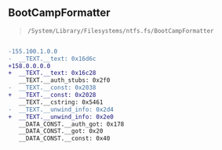 ## BootCampFormatter

> `/System/Library/Filesystems/ntfs.fs/BootCampFormatter`

```diff

-155.100.1.0.0
-  __TEXT.__text: 0x16d6c
+158.0.0.0.0
+  __TEXT.__text: 0x16c28
   __TEXT.__auth_stubs: 0x2f0
-  __TEXT.__const: 0x2038
+  __TEXT.__const: 0x2028
   __TEXT.__cstring: 0x5461
-  __TEXT.__unwind_info: 0x2d4
+  __TEXT.__unwind_info: 0x2e0
   __DATA_CONST.__auth_got: 0x178
   __DATA_CONST.__got: 0x20
   __DATA_CONST.__const: 0x40

```
